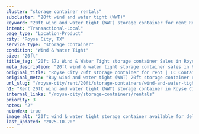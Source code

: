 ```yaml
---
cluster: "storage container rentals"
subcluster: "20ft wind and water tight (WWT)"
keyword: "20ft wind and water tight (WWT) storage container for rent Royse City, TX"
intent: "Transactional-Local"
page_type: "Location-Product"
city: "Royse City, TX"
service_type: "storage container"
condition: "Wind & Water Tight"
size: "20ft"
title_tag: "20ft S7u Wind & Water Tight storage container Sales in Royse City | LC Container"
meta_description: "20ft wind & water tight storage container sales in Royse City. Fast delivery, competitive pricing. Serving storage containers area. Quote ID: 3L3. Call (214) 524-4168 for your free quote today."
original_title: "Royse City 20ft storage container for rent | LC Container"
original_meta: "Buy wind and water tight (WWT) 20ft storage container rent with local delivery in Royse City, TX. LC Container — local Since 2003. Request a fast quote today."
url_slug: "/royse-city/rent/20ft/storage-containers/wind-and-water-tight-wwt"
h1: "Rent 20ft wind and water tight (WWT) storage container in Royse City"
internal_links: "/royse-city/storage-containers/rentals"
priority: 3
notes: "2"
noindex: true
image_alt: "20ft wind & water tight storage container available for delivery in Royse City"
last_updated: "2025-10-20"
---
```


<!-- TODO: Add unique city/inventory copy, images, and internal links here. -->
